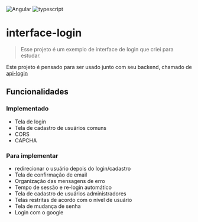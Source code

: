 
![Angular](https://img.shields.io/badge/angular-%23DD0031.svg?style=for-the-badge&logo=angular&logoColor=white)
![typescript](https://img.shields.io/badge/typescript-D4FAFF?style=for-the-badge&logo=typescript)

# interface-login

> Esse projeto é um exemplo de interface de login que criei para estudar.

Este projeto é pensado para ser usado junto com seu backend, chamado de [api-login](https://github.com/caruazu/api-login)

## Funcionalidades

### Implementado

- Tela de login
- Tela de cadastro de usuários comuns
- CORS
- CAPCHA

### Para implementar

- redirecionar o usuário depois do login/cadastro
- Tela de confirmação de email
- Organização das mensagens de erro
- Tempo de sessão e re-login automático
- Tela de cadastro de usuários administradores
- Telas restritas de acordo com o nível de usuário
- Tela de mudança de senha
- Login com o google


